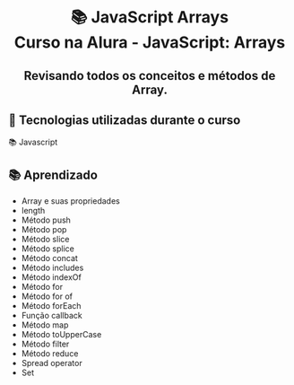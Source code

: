 <div align="center">
<h1>📚 JavaScript Arrays<br/>
Curso na Alura - JavaScript: Arrays</h1>

<h2>Revisando todos os conceitos e métodos de Array.</h2>
</div>

## 🔨 Tecnologias utilizadas durante o curso

 📚 Javascript

## 📚 Aprendizado

- Array e suas propriedades    
- length                       
- Método push
- Método pop
- Método slice
- Método splice
- Método concat
- Método includes
- Método indexOf
- Método for
- Método for of
- Método forEach
- Função callback
- Método map
- Método toUpperCase
- Método filter
- Método reduce
- Spread operator
- Set
